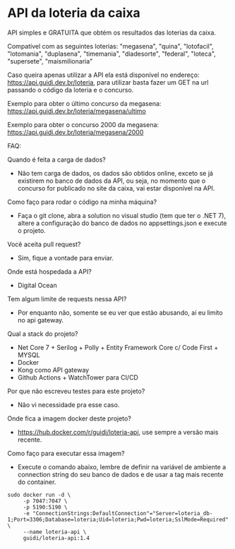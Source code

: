 
# API da loteria da caixa

API simples e GRATUITA que obtém os resultados das loterias da caixa.

Compatível com as seguintes loterias: "megasena", "quina", "lotofacil", "lotomania", "duplasena", "timemania", "diadesorte", "federal", "loteca", "supersete", "maismilionaria"

Caso queira apenas utilizar a API ela está disponível no endereço: https://api.guidi.dev.br/loteria, para utilizar basta fazer um GET na url passando o código da loteria e o concurso.

Exemplo para obter o último concurso da megasena: https://api.guidi.dev.br/loteria/megasena/ultimo

Exemplo para obter o concurso 2000 da megasena: https://api.guidi.dev.br/loteria/megasena/2000


FAQ:

Quando é feita a carga de dados?
- Não tem carga de dados, os dados são obtidos online, exceto se já existirem no banco de dados da API, ou seja, no momento que o concurso for publicado no site da caixa, vai estar disponível na API.

Como faço para rodar o código na minha máquina?
- Faça o git clone, abra a solution no visual studio (tem que ter o .NET 7), altere a configuração do banco de dados no appsettings.json e execute o projeto.

Você aceita pull request?
- Sim, fique a vontade para enviar.

Onde está hospedada a API?
- Digital Ocean

Tem algum limite de requests nessa API?
- Por enquanto não, somente se eu ver que estão abusando, aí eu limito no api gateway.

Qual a stack do projeto?
- Net Core 7 + Serilog + Polly + Entity Framework Core c/ Code First + MYSQL
- Docker
- Kong como API gateway
- Github Actions + WatchTower para CI/CD

Por que não escreveu testes para este projeto?
- Não vi necessidade pra esse caso.

Onde fica a imagem docker deste projeto?
- https://hub.docker.com/r/guidi/loteria-api, use sempre a versão mais recente.

Como faço para executar essa imagem?
- Execute o comando abaixo, lembre de definir na variável de ambiente a connection string do seu banco de dados e de usar a tag mais recente do container.

```
sudo docker run -d \
	 -p 7047:7047 \
	 -p 5190:5190 \
	 -e "ConnectionStrings:DefaultConnection"="Server=loteria_db-1;Port=3306;Database=loteria;Uid=loteria;Pwd=loteria;SslMode=Required" \
     --name loteria-api \
     guidi/loteria-api:1.4
```     